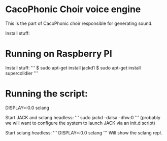 # CacoPhonic Choir voice engine

This is the part of CacoPhonic choir responsible for generating sound. 

Install stuff:

# Running on Raspberry PI

Install stuff:
'''
$ sudo apt-get install jackd1
$ sudo apt-get install supercolldier
'''

# Running the script:

DISPLAY=:0.0 sclang


Start JACK and sclang headless:
'''
sudo jackd -dalsa -dhw:0
'''
(probably we will want to configure the system to launch JACK via an init.d script)

Start sclang headless:
'''
DISPLAY=:0.0 sclang
'''
Will show the sclang repl.

